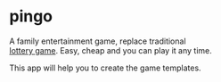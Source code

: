 # pingo

A family entertainment game, replace traditional  
 <a href="https://www.amazon.co.uk/dp/B005KJEZNE/ref=psdc_364146031_t1_B00MFNADV6">lottery game</a>.
Easy, cheap and you can play it any time. 

This app will help you to create the game templates. 
